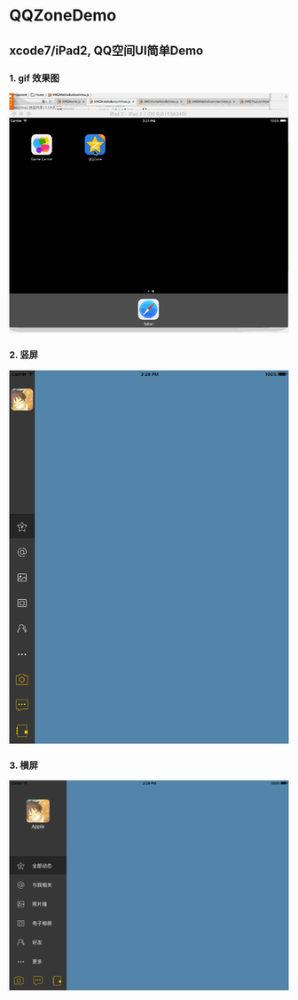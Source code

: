 # QQZoneDemo
##  xcode7/iPad2, QQ空间UI简单Demo
### 1. gif 效果图
![](https://github.com/BianJiantao/QQZoneDemo/blob/master/Image/QQ.gif?raw=true)
### 2. 竖屏
![](https://github.com/BianJiantao/QQZoneDemo/blob/master/Image/portrait.png?raw=true)
### 3. 横屏
![](https://github.com/BianJiantao/QQZoneDemo/blob/master/Image/landscape.png?raw=true)
